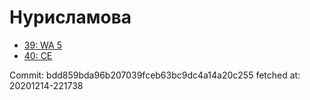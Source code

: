 # Нурисламова
- [39: WA 5](39.md)
- [40: CE](40.md)

Commit: bdd859bda96b207039fceb63bc9dc4a14a20c255
 fetched at: 20201214-221738
